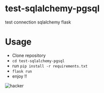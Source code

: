 # test-sqlalchemy-pgsql
test  connection  sqlalchemy flask

# Usage
- Clone repository
- `cd test-sqlalchemy-pgsql`
- run `pip install -r requirements.txt`
- `flask run`
- enjoy !!

![hacker](https://c.tenor.com/lNtmoshuUI8AAAAi/bahroo-hacker.gif, "hacker")

